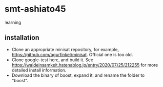 # smt-ashiato45
learning


## installation
- Clone an appropriate minisat repository, for example, https://github.com/agurfinkel/minisat.  Official one is too old.
- Clone google-test here, and build it.  See https://waldeinsamkeit.hatenablog.jp/entry/2020/07/25/212255 for more detailed install information.
- Download the binary of boost, expand it, and rename the folder to "boost".